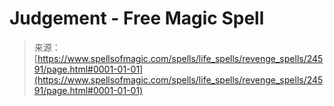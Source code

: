 <!--yml
category: 未分类
date: 2024-06-12 19:10:38
-->

# Judgement - Free Magic Spell

> 来源：[https://www.spellsofmagic.com/spells/life_spells/revenge_spells/24591/page.html#0001-01-01](https://www.spellsofmagic.com/spells/life_spells/revenge_spells/24591/page.html#0001-01-01)